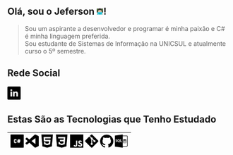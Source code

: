 ## Olá, sou o Jeferson [<img src="img/man-technologist-logo.png" width="15"/>](img/man-technologist-logo.png)!

<!--
**JefersonMelo/JefersonMelo** is a ✨ _special_ ✨ repository because its `README.md` (this file) appears on your GitHub profile.

Here are some ideas to get you started:

- 🔭 I’m currently working on ...
- 🌱 I’m currently learning ...
- 👯 I’m looking to collaborate on ...
- 🤔 I’m looking for help with ...
- 💬 Ask me about ...
- 📫 How to reach me: ...
- 😄 Pronouns: ...
- ⚡ Fun fact: ...
-->
>Sou um aspirante a desenvolvedor e programar é minha paixão e C# é minha linguagem preferida.  
Sou estudante de Sistemas de Informação na UNICSUL e atualmente curso o 5º semestre.  

## Rede Social

[<img src="img/linkedin.svg" width="30"/>](https://www.linkedin.com/in/jeferson-melo-841b981b0/)

## Estas São as Tecnologias que Tenho Estudado

|[<img src="img/c-sharp-logo.svg" width="30"/>](https://github.com/JefersonMelo/07-DIO/tree/master/01-MRV) [<img src="img/visualcode-logo.svg" width="30"/>](https://github.com/JefersonMelo/07-DIO/tree/master/02-LocalizaLabs) [<img src="img/html5-logo.svg" width="30"/>](https://github.com/JefersonMelo/07-DIO/tree/master/04-HTML-Web-Developer) [<img src="img/css3-logo.svg" width="30"/>](https://github.com/JefersonMelo/07-DIO/blob/master/04-HTML-Web-Developer/03-Recriando-a-Interface-do-Netflix/style/main.css) [<img src="img/js-logo.svg" width="30"/>](https://github.com/JefersonMelo/07-DIO/tree/master/05-JavaScript-Game-Developer) [<img src="img/git-logo.svg" width="30"/>](img/git-logo.svg) [<img src="img/github-logo.svg" width="30"/>](img/github-logo.svg) [<img src="img/sql-logo.svg" width="30"/>](https://github.com/JefersonMelo/08-LubySoftware/blob/master/02-SQL/SQL.md)
----- |
